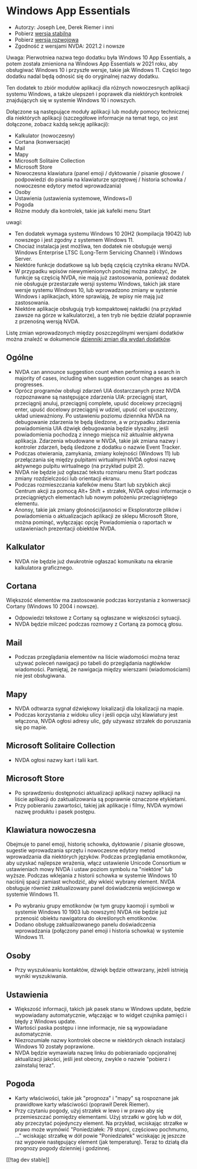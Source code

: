 # Windows App Essentials #

* Autorzy: Joseph Lee, Derek Riemer i inni
* Pobierz [wersja stabilna][1]
* Pobierz [wersja rozwojowa][2]
* Zgodność z wersjami NVDA: 2021.2 i nowsze

Uwaga: Pierwotniea nazwa tego dodatku była Windows 10 App Essentials, a
potem została zmieniona na Windows App Essentials w 2021 roku, aby
obsługiwać Windows 10 i przyszłe wersje, takie jak Windows 11. Części tego
dodatku nadal będą odnosić się do oryginalnej nazwy dodatku.

Ten dodatek to zbiór modułów aplikacji dla różnych nowoczesnych aplikacji
systemu Windows, a także ulepszeń i poprawek dla niektórych kontrolek
znajdujących się w systemie Windows 10 i nowszych.

Dołączone są następujące moduły aplikacji lub moduły pomocy technicznej dla
niektórych aplikacji (szczegółowe informacje na temat tego, co jest
dołączone, zobacz każdą sekcję aplikacji):

* Kalkulator (nowoczesny)
* Cortana (konwersacje)
* Mail
* Mapy
* Microsoft Solitaire Collection
* Microsoft Store
* Nowoczesna klawiatura (panel emoji / dyktowanie / pisanie głosowe /
  podpowiedzi do pisania na klawiaturze sprzętowej / historia schowka /
  nowoczesne edytory metod wprowadzania)
* Osoby
* Ustawienia (ustawienia systemowe, Windows+I)
* Pogoda
* Różne moduły dla kontrolek, takie jak kafelki menu Start

uwagi: 

* Ten dodatek wymaga systemu Windows 10 20H2 (kompilacja 19042) lub nowszego
  i jest zgodny z systemem Windows 11.
* Chociaż instalacja jest możliwa, ten dodatek nie obsługuje wersji Windows
  Enterprise LTSC (Long-Term Servicing Channel) i Windows Server.
* Niektóre funkcje dodatkowe są lub będą częścią czytnika ekranu NVDA.
* W przypadku wpisów niewymienionych poniżej można założyć, że funkcje są
  częścią NVDA, nie mają już zastosowania, ponieważ dodatek nie obsługuje
  przestarzałe wersji systemu Windows, takich jak stare wersje systemu
  Windows 10, lub wprowadzono zmiany w systemie Windows i aplikacjach, które
  sprawiają, że wpisy nie mają już zastosowania.
* Niektóre aplikacje obsługują tryb kompaktowej nakładki (na przykład zawsze
  na górze w kalkulatorze), a ten tryb nie będzie działał poprawnie z
  przenośną wersją NVDA.

Listę zmian wprowadzonych między poszczególnymi wersjami dodatków można
znaleźć w dokumencie [dzienniki zmian dla wydań dodatków][3].

## Ogólne

* NVDA can announce suggestion count when performing a search in majority of
  cases, including when suggestion count changes as search progresses.
* Oprócz programów obsługi zdarzeń UIA dostarczanych przez NVDA rozpoznawane
  są następujące zdarzenia UIA: przeciągnij start, przeciągnij anuluj,
  przeciągnij complete, upuść docelowy przeciągnij enter, upuść docelowy
  przeciągnij w udziel, upuść cel upuszczony, układ unieważniony. Po
  ustawieniu poziomu dziennika NVDA na debugowanie zdarzenia te będą
  śledzone, a w przypadku zdarzenia powiadomienia UIA dźwięk debugowania
  będzie słyszalny, jeśli powiadomienia pochodzą z innego miejsca niż
  aktualnie aktywna aplikacja. Zdarzenia wbudowane w NVDA, takie jak zmiana
  nazwy i kontroler zdarzeń, będą śledzone z dodatku o nazwie Event Tracker.
* Podczas otwierania, zamykania, zmiany kolejności (Windows 11) lub
  przełączania się między pulpitami wirtualnymi NVDA ogłosi nazwę aktywnego
  pulpitu wirtualnego (na przykład pulpit 2).
* NVDA nie będzie już ogłaszać tekstu rozmiaru menu Start podczas zmiany
  rozdzielczości lub orientacji ekranu.
* Podczas rozmieszczania kafelków menu Start lub szybkich akcji Centrum
  akcji za pomocą Alt+ Shift + strzałek, NVDA ogłosi informacje o
  przeciągniętych elementach lub nowym położeniu przeciągniętego elementu.
* Anonsy, takie jak zmiany głośności/jasności w Eksploratorze plików i
  powiadomienia o aktualizacjach aplikacji ze sklepu Microsoft Store, można
  pominąć, wyłączając opcję Powiadomienia o raportach w ustawieniach
  prezentacji obiektów NVDA.

## Kalkulator

* NVDA nie będzie już dwukrotnie ogłaszać komunikatu na ekranie kalkulatora
  graficznego.

## Cortana

Większość elementów ma zastosowanie podczas korzystania z konwersacji
Cortany (Windows 10 2004 i nowsze).

* Odpowiedzi tekstowe z Cortany są ogłaszane w większości sytuacji.
* NVDA będzie milczeć podczas rozmowy z Cortaną za pomocą głosu.

## Mail

* Podczas przeglądania elementów na liście wiadomości można teraz używać
  poleceń nawigacji po tabeli do przeglądania nagłówków
  wiadomości. Pamiętaj, że nawigacja między wierszami (wiadomościami) nie
  jest obsługiwana.

## Mapy

* NVDA odtwarza sygnał dźwiękowy lokalizacji dla lokalizacji na mapie.
* Podczas korzystania z widoku ulicy i jeśli opcja użyj klawiatury jest
  włączona, NVDA ogłosi adresy ulic, gdy używasz strzałek do poruszania się
  po mapie.

## Microsoft Solitaire Collection

* NVDA ogłosi nazwy kart i talii kart.

## Microsoft Store

* Po sprawdzeniu dostępności aktualizacji aplikacji nazwy aplikacji na
  liście aplikacji do zaktualizowania są poprawnie oznaczone etykietami.
* Przy pobieraniu zawartości, takiej jak aplikacje i filmy, NVDA wymówi
  nazwę produktu i pasek postępu.

## Klawiatura nowoczesna

Obejmuje to panel emoji, historię schowka, dyktowanie / pisanie głosowe,
sugestie wprowadzania sprzętu i nowoczesne edytory metod wprowadzania dla
niektórych języków. Podczas przeglądania emotikonów, aby uzyskać najlepsze
wrażenia, włącz ustawienie Unicode Consortium w ustawieniach mowy NVDA i
ustaw poziom symbolu na "niektóre" lub wyższe. Podczas wklejania z historii
schowka w systemie Windows 10 naciśnij spacji zamiast wchodzić, aby wkleić
wybrany element. NVDA obsługuje również zaktualizowany panel doświadczenia
wejściowego w systemie Windows 11.

* Po wybraniu grupy emotikonów (w tym grupy kaomoji i symboli w systemie
  Windows 10 1903 lub nowszym) NVDA nie będzie już przenosić obiektu
  nawigatora do określonych emotikonów.
* Dodano obsługę zaktualizowanego panelu doświadczenia wprowadzania
  (połączony panel emoji i historia schowka) w systemie Windows 11.

## Osoby

* Przy wyszukiwaniu kontaktów, dźwięk będzie ottwarzany, jeżeli istnieją
  wyniki wyszukiwania.

## Ustawienia

* Większość informacji, takich jak pasek stanu w Windows update, będzie
  wypowiadany automatycznie, włączając w to widget czujnika pamięci i błędy
  z Windows update.
* Wartości paska postępu i inne informacje, nie są wypowiadane
  automatycznie.
* Niezrozumiałe nazwy kontrolek obecne w niektórych oknach instalacji
  Windows 10 zostały poprawione.
* NVDA będzie wymawiała nazwę linku do pobieraniado opcjonalnej aktualizacji
  jakości, jeśli jest obecny, zwykle o nazwie "pobierz i zainstaluj teraz".

## Pogoda

* Karty właściwości, takie jak "prognoza" i "mapy" są rospoznane jak
  prawidłowe karty właściwości (poprawił Derek Riemer).
* Przy czytaniu pogody, użyj strzałek w lewo i w prawo aby się przemieszczać
  pomiędzy elementami. Użyj strzałki w górę lub w dół, aby przeczytać
  pojedynczy element. Na przykład, wciskając strzałke w prawo może wymówić
  "Poniedziałek: 79 stopni, częściowo pochmurno, ..." wciskając strzałkę w
  dół powie "Poniedziałek" wciskając ję jeszcze raz wypowie następujący
  element (jak temperaturę). Teraz to działą dla prognozy pogody dzienniej i
  godzinnej.

[[!tag dev stable]]

[1]: https://addons.nvda-project.org/files/get.php?file=w10

[2]: https://addons.nvda-project.org/files/get.php?file=w10-dev

[3]: https://github.com/josephsl/wintenapps/wiki/w10changelog
